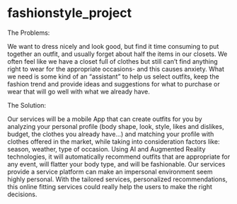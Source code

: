 # fashionstyle_project
The Problems:

We want to dress nicely and look good, but find it time consuming to put together an outfit, and usually forget about half the items in our closets. We often feel like we have a closet full of clothes but still can’t find anything right to wear for the appropriate occasions- and this causes anxiety. What we need is some kind of an “assistant” to help us select outfits, keep the fashion trend and provide ideas and suggestions for what to purchase or wear that will go well with what we already have.

The Solution:

Our services will be a mobile App that can create outfits for you by analyzing your personal profile (body shape, look, style, likes and dislikes, budget, the clothes you already have…) and matching your profile with clothes offered in the market, while taking into consideration factors like: season, weather, type of occasion. Using AI and Augmented Reality technologies, it will automatically recommend outfits that are appropriate for any event, will flatter your body type, and will be fashionable. Our services provide a service platform can make an impersonal environment seem highly personal. With the tailored services, personalized recommendations, this online fitting services could really help the users to make the right decisions.
